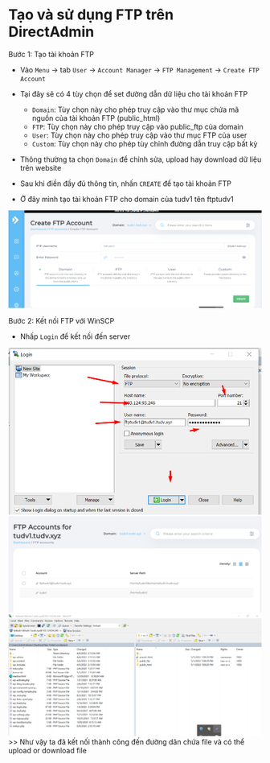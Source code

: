 # Tạo và sử dụng FTP trên DirectAdmin
Bước 1: Tạo tài khoản FTP 
- Vào `Menu` -> tab `User` -> `Account Manager` -> `FTP Management` -> `Create FTP Account`


- Tại đây sẽ có 4 tùy chọn để set đường dẫn dữ liệu cho tài khoản FTP
	+ `Domain`: Tùy chọn này cho phép truy cập vào thư mục chứa mã nguồn của tài khoản FTP (public_html)
	+ `FTP`: Tùy chọn này cho phép truy cập vào public_ftp của domain
	+ `User`: Tùy chọn này cho phép truy cập vào thư mục FTP của user
	+ `Custom`: Tùy chọn này cho phép tùy chỉnh đường dẫn truy cập bất kỳ
- Thông thường ta chọn `Domain` để chỉnh sửa, upload hay download dữ liệu trên website
- Sau khi điền đầy đủ thông tin, nhấn `CREATE` để tạo tài khoản FTP

- Ở đây mình tạo tài khoản FTP cho domain của tudv1 tên ftptudv1

<img src="imgservices/386.png">


Bước 2: Kết nối FTP với WinSCP


- Nhấp `Login` để kết nối đến server
<img src="imgservices/387.png">

<img src="imgservices/388.png">
<img src="imgservices/389.png">
>> Như vậy ta đã kết nối thành công đến đường dãn chứa file và có thể upload or download file


